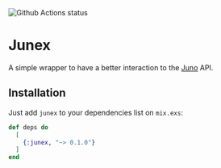 <img src='https://github.com/boostingtech/junex/workflows/actions/badge.svg?branch=master' alt='Github Actions status'/>

# Junex

A simple wrapper to have a better interaction to the [Juno](https://www.juno.com.br/) API.

## Installation

Just add `junex` to your dependencies list on `mix.exs`:

```elixir
def deps do
  [
    {:junex, "~> 0.1.0"}
  ]
end
```
